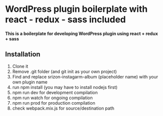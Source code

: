 # WordPress plugin boilerplate with react - redux - sass included

#### This is a boilerplate for developing WordPress plugin using react + redux + sass

## Installation

1. Clone it
2. Remove .git folder (and git init as your own project)
3. Find and replace srizon-instagarm-album (placeholder name) with your own plugin name
4. run npm install (you may have to install nodejs first)
5. npm run dev for development compilation
6. npm run watch for ongoing compilation
7. npm run prod for production compilation
8. check webpack.mix.js for source/destination path

